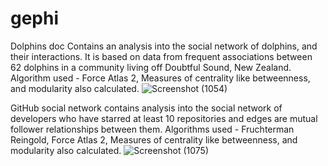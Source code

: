 # gephi

Dolphins doc Contains an analysis into the social network of dolphins, and their interactions. It is based on data from frequent associations between 62 dolphins in a community living off Doubtful Sound, New Zealand. Algorithm used - Force Atlas 2, Measures of centrality like betweenness, and modularity also calculated.
![Screenshot (1054)](https://user-images.githubusercontent.com/50713490/163666061-36913900-b167-47a3-bfed-7a6d5d0fee08.png)

GitHub social network contains analysis into the social network of developers who have starred at least 10 repositories and edges are mutual follower relationships between them. Algorithms used - Fruchterman Reingold, Force Atlas 2, Measures of centrality like betweenness, and modularity also calculated.
![Screenshot (1075)](https://user-images.githubusercontent.com/50713490/163666044-c31d085f-0e02-42e9-a41f-01cd6da7395c.png)
